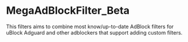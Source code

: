 # MegaAdBlockFilter_Beta
This filters aims to combine most know/up-to-date AdBlock filters for uBlock Adguard and other adblockers that support adding custom filters.
